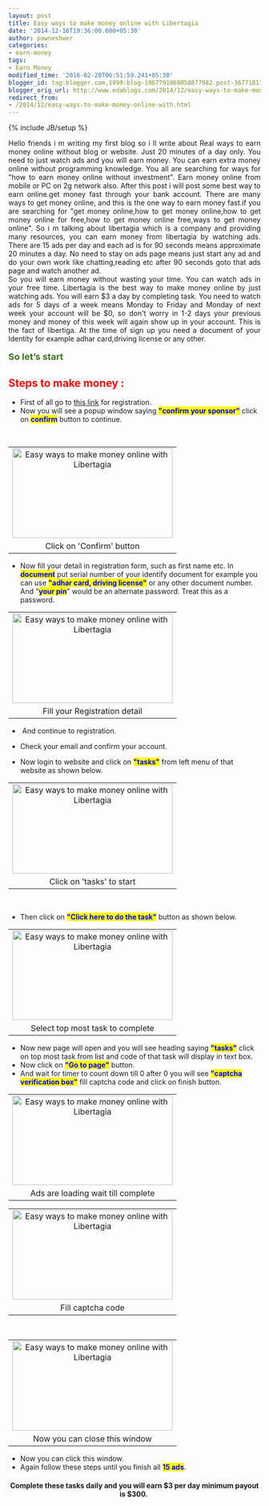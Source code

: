 ```yaml
---
layout: post
title: Easy ways to make money online with Libertagia
date: '2014-12-16T19:36:00.000+05:30'
author: pawneshwer
categories:
- earn-money
tags:
- Earn Money
modified_time: '2016-02-20T06:51:59.241+05:30'
blogger_id: tag:blogger.com,1999:blog-1967791069058877982.post-3677181786578481268
blogger_orig_url: http://www.edablogs.com/2014/12/easy-ways-to-make-money-online-with.html
redirect_from:
- /2014/12/easy-ways-to-make-money-online-with.html
---
```


{% include JB/setup %}

<div dir="ltr" style="text-align: left;"><div style="text-align: justify;">Hello friends i m writing my first blog so i ll write about Real ways to earn money online without blog or website. Just 20 minutes of a day only. You need to just watch ads and you will earn money. You can earn extra money online without programming knowledge. You all are searching for ways for "how to earn money online without investment". Earn money online from mobile or PC on 2g network also. After this post i will post some best way to earn online.get money fast through your bank account. There are many ways to get money online, and this is the one way to earn money fast.if you are searching for "get money online,how to get money online,how to get money online for free,how to get money online free,ways to get money online". So i m talking about libertagia which is a company and providing many resources, you can earn money from libertagia by watching ads. There are 15 ads per day and each ad is for 90 seconds means approximate 20 minutes a day. No need to stay on ads page means just start any ad and do your own work like chatting,reading etc after 90 seconds goto that ads page and watch another ad.</div><div style="text-align: justify;">So you will earn money without wasting your time. You can watch ads in your free time. Libertagia is the best way to make money online by just watching ads. You will earn $3 a day by completing task. You need to watch ads for 5 days of a week means Monday to Friday and Monday of next week your account will be $0, so don't worry in 1-2 days your previous money and money of this week will again show up in your account. This is the fact of libertiga. At the time of sign up you need a document of your Identity for example adhar card,driving license or any other.</div><br /><span style="color: #38761d;"><span style="font-size: large;"><b>So let’s start</b></span></span><br /><h2 style="text-align: left;"><span style="color: red;">Steps to make money :</span></h2><div style="clear: both; text-align: center;"></div><div style="text-align: left;"><ul style="text-align: left;"><li>First of all go to <a href="http://libertagia.com/pawneshwer" rel="nofollow" target="_blank">this link</a> for registration.</li><li>Now you will see a popup window saying <b><span style="color: blue;"><span style="background-color: yellow;">"confirm your sponsor"</span></span></b> click on <b><span style="background-color: yellow;"><span style="color: blue;">confirm</span></span></b> button to continue.</li></ul><br /><table align="center" cellpadding="0" cellspacing="0" style="margin-left: auto; margin-right: auto; text-align: center;"><tbody><tr><td style="text-align: center;"><a href="http://www.trickspapa.com/wp-content/uploads/2014/12/Screenshot-2B-11-.png" style="margin-left: auto; margin-right: auto;"><img alt="Easy ways to make money online with Libertagia" border="0" src="http://www.trickspapa.com/wp-content/uploads/2014/12/Screenshot-2B-11-.png" height="179" title="Easy ways to make money online with Libertagia" width="320" /></a></td></tr><tr><td style="text-align: center;">Click on 'Confirm' button<b><br /></b></td></tr></tbody></table><ul style="text-align: left;"><li>Now fill your detail in registration form, such as first name etc. In <span style="background-color: yellow;"><span style="color: blue;"><b>document</b></span></span> put serial number of your identify document for example you can use <span style="background-color: yellow;"><span style="color: blue;"><b>"adhar card, driving license"</b></span></span> or any other document number. And "<span style="background-color: yellow;"><span style="color: blue;"><b>your pin</b></span></span>" would be an alternate password. Treat this as a password.</li></ul><table align="center" cellpadding="0" cellspacing="0" style="margin-left: auto; margin-right: auto; text-align: center;"><tbody><tr><td style="text-align: center;"><a href="http://www.trickspapa.com/wp-content/uploads/2014/12/Screenshot-2B-12-.png" style="margin-left: auto; margin-right: auto;"><img alt="Easy ways to make money online with Libertagia" border="0" src="http://www.trickspapa.com/wp-content/uploads/2014/12/Screenshot-2B-12-.png" height="179" title="Easy ways to make money online with Libertagia" width="320" /></a></td></tr><tr><td style="text-align: center;">Fill your Registration detail</td></tr></tbody></table><ul style="text-align: left;"><li>&nbsp;And continue to registration.</li></ul><ul style="text-align: left;"><li>Check your email and confirm your account.</li></ul><ul style="text-align: left;"><li>Now login to website and click on <span style="background-color: yellow;"><span style="color: blue;"><b>"tasks"</b></span></span> from left menu of that website as shown below.</li></ul><table align="center" cellpadding="0" cellspacing="0" style="margin-left: auto; margin-right: auto; text-align: center;"><tbody><tr><td style="text-align: center;"><a href="http://www.trickspapa.com/wp-content/uploads/2014/12/Screenshot-2B-6-.png" style="margin-left: auto; margin-right: auto;"><img alt="Easy ways to make money online with Libertagia" border="0" src="http://www.trickspapa.com/wp-content/uploads/2014/12/Screenshot-2B-6-.png" height="179" title="Easy ways to make money online with Libertagia" width="320" /></a></td></tr><tr><td style="text-align: center;">Click on 'tasks' to start</td></tr></tbody></table><br /><ul style="text-align: left;"><li>Then click on <span style="background-color: yellow;"><span style="color: blue;"><b>"Click here to do the task"</b></span></span> button as shown below.</li></ul><table align="center" cellpadding="0" cellspacing="0" style="margin-left: auto; margin-right: auto; text-align: center;"><tbody><tr><td style="text-align: center;"><a href="http://www.trickspapa.com/wp-content/uploads/2014/12/Screenshot-2B-7-.png" style="margin-left: auto; margin-right: auto;"><img alt="Easy ways to make money online with Libertagia" border="0" src="http://www.trickspapa.com/wp-content/uploads/2014/12/Screenshot-2B-7-.png" height="179" title="Easy ways to make money online with Libertagia" width="320" /></a></td></tr><tr><td style="text-align: center;">Select top most task to complete</td></tr></tbody></table><ul style="text-align: left;"><li>Now new page will open and you will see heading saying <span style="background-color: yellow;"><span style="color: blue;"><b>"tasks"</b></span></span> click on top most task from list and code of that task will display in text box.</li><li>Now click on <span style="background-color: yellow;"><span style="color: blue;"><b>"Go to page"</b></span></span> button.</li><li>And wait for timer to count down till 0 after 0 you will see <span style="background-color: yellow;"><span style="color: blue;"><b>"captcha verification box"</b></span></span> fill captcha code and click on finish button.</li></ul><table align="center" cellpadding="0" cellspacing="0" style="margin-left: auto; margin-right: auto; text-align: center;"><tbody><tr><td style="text-align: center;"><a href="http://www.trickspapa.com/wp-content/uploads/2014/12/Screenshot-2B-8-.png" style="margin-left: auto; margin-right: auto;"><img alt="Easy ways to make money online with Libertagia" border="0" src="http://www.trickspapa.com/wp-content/uploads/2014/12/Screenshot-2B-8-.png" height="179" title="Easy ways to make money online with Libertagia" width="320" /></a></td></tr><tr><td style="text-align: center;">Ads are loading wait till complete</td></tr></tbody></table><table align="center" cellpadding="0" cellspacing="0" style="margin-left: auto; margin-right: auto; text-align: center;"><tbody><tr><td style="text-align: center;"><a href="http://www.trickspapa.com/wp-content/uploads/2014/12/Screenshot-2B-9-.png" style="margin-left: auto; margin-right: auto;"><img alt="Easy ways to make money online with Libertagia" border="0" src="http://www.trickspapa.com/wp-content/uploads/2014/12/Screenshot-2B-9-.png" height="179" title="Easy ways to make money online with Libertagia" width="320" /></a></td></tr><tr><td style="text-align: center;">Fill captcha code </td></tr></tbody></table><br /><table align="center" cellpadding="0" cellspacing="0" style="margin-left: auto; margin-right: auto; text-align: center;"><tbody><tr><td style="text-align: center;"><a href="http://www.trickspapa.com/wp-content/uploads/2014/12/Screenshot-2B-10-.png" style="margin-left: auto; margin-right: auto;"><img alt="Easy ways to make money online with Libertagia" border="0" src="http://www.trickspapa.com/wp-content/uploads/2014/12/Screenshot-2B-10-.png" height="179" title="Easy ways to make money online with Libertagia" width="320" /></a></td></tr><tr><td style="text-align: center;">Now you can close this window</td></tr></tbody></table><ul style="text-align: left;"><li>Now you can click this window.</li><li>Again follow these steps until you finish all <span style="background-color: yellow;"><span style="color: blue;"><b>15 ads</b></span></span>.</li></ul><h4 style="text-align: center;">Complete these tasks daily and you will earn $3 per day minimum payout is $300.&nbsp; </h4></div><br /></div>